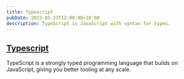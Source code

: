 ```yaml
---
title: Typescript
pubDate: 2023-05-23T12:00:00+10:00
description: TypeScript is JavaScript with syntax for types.
---
```


## [Typescript](https://www.typescriptlang.org/)

TypeScript is a strongly typed programming language that builds on JavaScript, giving you better tooling at any scale.
